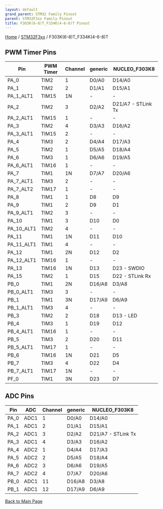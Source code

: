 ```yaml
---
layout: default
grand_parent: STM32 Family Pinout
parent: STM32F3xx Family Pinout
title: F303K(6-8)T_F334K(4-6-8)T Pinout
---
```


[Home](../../index.md) / [STM32F3xx](../index.md) / F303K(6-8)T_F334K(4-6-8)T

## PWM Timer Pins

| Pin | PWM Timer | Channel | generic | NUCLEO_F303K8 |
| --- | --- | --- | --- | --- |
| PA_0 | TIM2 | 1 | D0/A0 | D14/A0 |
| PA_1 | TIM2 | 2 | D1/A1 | D15/A1 |
| PA_1_ALT1 | TIM15 | 1N | - | - |
| PA_2 | TIM2 | 3 | D2/A2 | D21/A7 - STLink Tx |
| PA_2_ALT1 | TIM15 | 1 | - | - |
| PA_3 | TIM2 | 4 | D3/A3 | D16/A2 |
| PA_3_ALT1 | TIM15 | 2 | - | - |
| PA_4 | TIM3 | 2 | D4/A4 | D17/A3 |
| PA_5 | TIM2 | 1 | D5/A5 | D18/A4 |
| PA_6 | TIM3 | 1 | D6/A6 | D19/A5 |
| PA_6_ALT1 | TIM16 | 1 | - | - |
| PA_7 | TIM1 | 1N | D7/A7 | D20/A6 |
| PA_7_ALT1 | TIM3 | 2 | - | - |
| PA_7_ALT2 | TIM17 | 1 | - | - |
| PA_8 | TIM1 | 1 | D8 | D9 |
| PA_9 | TIM1 | 2 | D9 | D1 |
| PA_9_ALT1 | TIM2 | 3 | - | - |
| PA_10 | TIM1 | 3 | D10 | D0 |
| PA_10_ALT1 | TIM2 | 4 | - | - |
| PA_11 | TIM1 | 1N | D11 | D10 |
| PA_11_ALT1 | TIM1 | 4 | - | - |
| PA_12 | TIM1 | 2N | D12 | D2 |
| PA_12_ALT1 | TIM16 | 1 | - | - |
| PA_13 | TIM16 | 1N | D13 | D23    - SWDIO |
| PA_15 | TIM2 | 1 | D15 | D22    - STLink Rx |
| PB_0 | TIM1 | 2N | D16/A8 | D3/A8 |
| PB_0_ALT1 | TIM3 | 3 | - | - |
| PB_1 | TIM1 | 3N | D17/A9 | D6/A9 |
| PB_1_ALT1 | TIM3 | 4 | - | - |
| PB_3 | TIM2 | 2 | D18 | D13 - LED |
| PB_4 | TIM3 | 1 | D19 | D12 |
| PB_4_ALT1 | TIM16 | 1 | - | - |
| PB_5 | TIM3 | 2 | D20 | D11 |
| PB_5_ALT1 | TIM17 | 1 | - | - |
| PB_6 | TIM16 | 1N | D21 | D5 |
| PB_7 | TIM3 | 4 | D22 | D4 |
| PB_7_ALT1 | TIM17 | 1N | - | - |
| PF_0 | TIM1 | 3N | D23 | D7 |


## ADC Pins

| Pin | ADC | Channel | generic | NUCLEO_F303K8 |
| --- | --- | --- | --- | --- |
| PA_0 | ADC1 | 1 | D0/A0 | D14/A0 |
| PA_1 | ADC1 | 2 | D1/A1 | D15/A1 |
| PA_2 | ADC1 | 3 | D2/A2 | D21/A7 - STLink Tx |
| PA_3 | ADC1 | 4 | D3/A3 | D16/A2 |
| PA_4 | ADC2 | 1 | D4/A4 | D17/A3 |
| PA_5 | ADC2 | 2 | D5/A5 | D18/A4 |
| PA_6 | ADC2 | 3 | D6/A6 | D19/A5 |
| PA_7 | ADC2 | 4 | D7/A7 | D20/A6 |
| PB_0 | ADC1 | 11 | D16/A8 | D3/A8 |
| PB_1 | ADC1 | 12 | D17/A9 | D6/A9 |


[Back to Main Page](../../index.md)